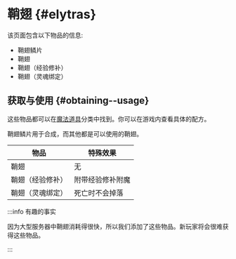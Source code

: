 # 鞘翅 {#elytras}

该页面包含以下物品的信息:

- 鞘翅鳞片
- 鞘翅
- 鞘翅（经验修补）
- 鞘翅（灵魂绑定）

## 获取与使用 {#obtaining--usage}

这些物品都可以在[魔法道具](/Magical-Gadgets)分类中找到。你可以在游戏内查看具体的配方。

鞘翅鳞片用于合成，而其他都是可以使用的鞘翅。

| 物品 | 特殊效果     |
| ---- |----------|
| 鞘翅 | 无        |
| 鞘翅（经验修补）| 附带经验修补附魔 |
| 鞘翅（灵魂绑定）| 死亡时不会掉落  |

:::info 有趣的事实

因为大型服务器中鞘翅消耗得很快，所以我们添加了这些物品。新玩家将会很难获得这些物品。

:::
